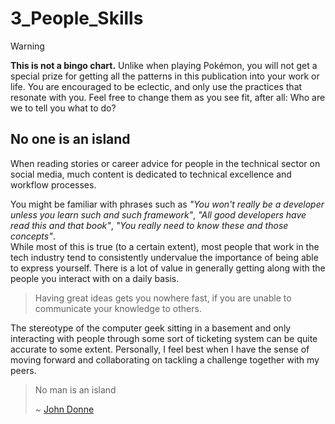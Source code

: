 # 3_People_Skills

> [!WARNING]
> **This is not a bingo chart.** Unlike when playing Pokémon, you will not get a special prize for getting all the patterns in this publication into your work or life.
> You are encouraged to be eclectic, and only use the practices that resonate with you. Feel free to change them as you see fit, after all:
> Who are we to tell you what to do?

## No one is an island

When reading stories or career advice for people in the technical sector on social media,
much content is dedicated to technical excellence and workflow processes.

You might be familiar with phrases such as _"You won't really be a developer unless you learn such and such framework"_,
_"All good developers have read this and that book"_, _"You really need to know these and those concepts"_.  
While most of this is true (to a certain extent), most people that work in the tech industry
tend to consistently undervalue the importance of being able to express yourself.
There is a lot of value in generally getting along with the people you interact with on a daily basis.

> Having great ideas gets you nowhere fast, if you are unable to communicate your knowledge to others.

The stereotype of the computer geek sitting in a basement and only interacting with people through
some sort of ticketing system can be quite accurate to some extent.
Personally, I feel best when I have the sense of moving forward and collaborating on tackling a
challenge together with my peers.

> No man is an island
>
> ~ [John Donne](https://nosweatshakespeare.com/literature/best-english-authors/john-donne-bio/)
